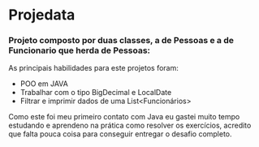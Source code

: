 # Projedata

### Projeto composto por duas classes, a de Pessoas e a de Funcionario que herda de Pessoas:

As principais habilidades para este projetos foram:
- POO em JAVA
- Trabalhar com o tipo BigDecimal e LocalDate
- Filtrar e imprimir dados de uma List<Funcionários>

Como este foi meu primeiro contato com Java eu gastei muito tempo estudando e aprendeno na prática como resolver os exercícios, acredito que falta pouca coisa para conseguir entregar o desafio completo.

